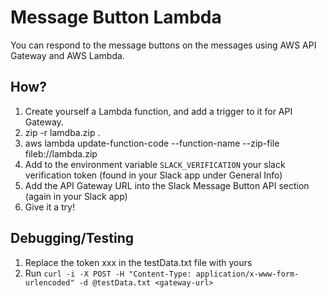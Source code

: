 # Message Button Lambda

You can respond to the message buttons on the messages using AWS API Gateway and AWS Lambda.

## How?

1. Create yourself a Lambda function, and add a trigger to it for API Gateway.
2. zip -r lamdba.zip .
3. aws lambda update-function-code --function-name <function-name> --zip-file fileb://lambda.zip
4. Add to the environment variable `SLACK_VERIFICATION` your slack verification token (found in your Slack app under General Info)
5. Add the API Gateway URL into the Slack Message Button API section (again in your Slack app) 
6. Give it a try!

## Debugging/Testing

1. Replace the token xxx in the testData.txt file with yours
2. Run `curl -i -X POST -H "Content-Type: application/x-www-form-urlencoded" -d @testData.txt <gateway-url>`

